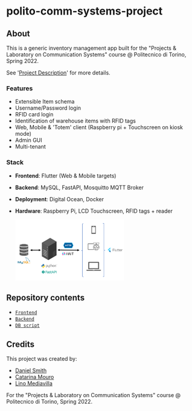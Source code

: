 # polito-comm-systems-project

## About

This is a generic inventory management app built for the "Projects & Laboratory on Communication Systems" course @ Politecnico di Torino, Spring 2022. 

See '[Project Description](./project_description.pdf)' for more details.

### Features
- Extensible Item schema
- Username/Password login
- RFID card login
- Identification of warehouse items with RFID tags
- Web, Mobile & 'Totem' client (Raspberry pi + Touchscreen on kiosk mode)
- Admin GUI
- Multi-tenant

### Stack
- **Frontend**: Flutter (Web & Mobile targets)
- **Backend**: MySQL, FastAPI, Mosquitto MQTT Broker
- **Deployment**: Digital Ocean, Docker
- **Hardware**: Raspberry Pi, LCD Touchscreen, RFID tags + reader

    <img src="./architecture.png" width="60%">


## Repository contents
- [`Frontend`](./inventory-client/README.md)
- [`Backend`](./inventory-backend/README.md) 
- [`DB script`](./db/)


## Credits

This project was created by:

- [Daniel Smith](https://github.com/dansmith5764)
- [Catarina Mouro](https://github.com/CatarinaMouro)
- [Lino Mediavilla](https://github.com/linomp)

For the "Projects & Laboratory on Communication Systems" course @ Politecnico di Torino, Spring 2022. 